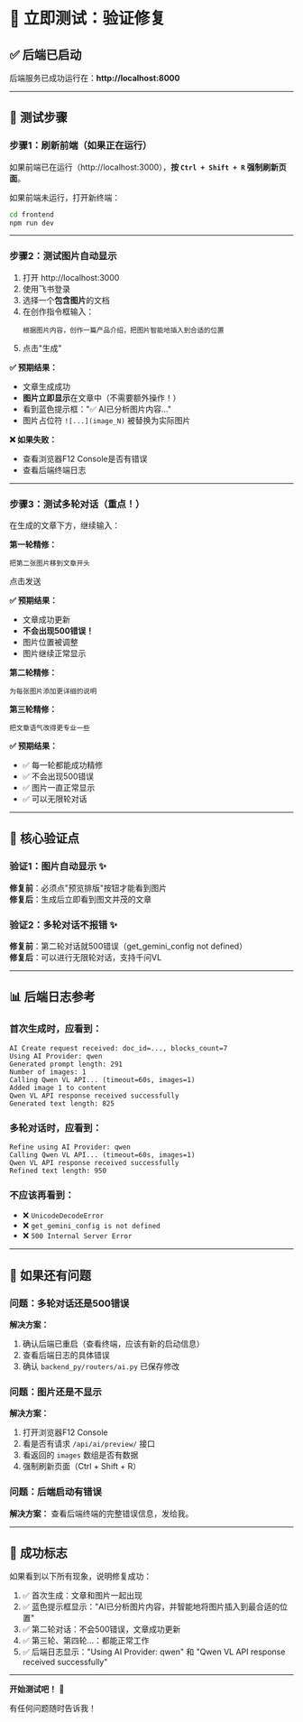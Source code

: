 # 🧪 立即测试：验证修复

## ✅ 后端已启动

后端服务已成功运行在：**http://localhost:8000**

---

## 🎯 测试步骤

### 步骤1：刷新前端（如果正在运行）

如果前端已在运行（http://localhost:3000），**按 `Ctrl + Shift + R` 强制刷新页面**。

如果前端未运行，打开新终端：
```bash
cd frontend
npm run dev
```

---

### 步骤2：测试图片自动显示

1. 打开 http://localhost:3000
2. 使用飞书登录
3. 选择一个**包含图片**的文档
4. 在创作指令框输入：
   ```
   根据图片内容，创作一篇产品介绍，把图片智能地插入到合适的位置
   ```
5. 点击"生成"

**✅ 预期结果：**
- 文章生成成功
- **图片立即显示**在文章中（不需要额外操作！）
- 看到蓝色提示框："✅ AI已分析图片内容..."
- 图片占位符 `![...](image_N)` 被替换为实际图片

**❌ 如果失败：**
- 查看浏览器F12 Console是否有错误
- 查看后端终端日志

---

### 步骤3：测试多轮对话（重点！）

在生成的文章下方，继续输入：

**第一轮精修：**
```
把第二张图片移到文章开头
```
点击发送

**✅ 预期结果：**
- 文章成功更新
- **不会出现500错误！**
- 图片位置被调整
- 图片继续正常显示

**第二轮精修：**
```
为每张图片添加更详细的说明
```

**第三轮精修：**
```
把文章语气改得更专业一些
```

**✅ 预期结果：**
- ✅ 每一轮都能成功精修
- ✅ 不会出现500错误
- ✅ 图片一直正常显示
- ✅ 可以无限轮对话

---

## 🎯 核心验证点

### 验证1：图片自动显示 ✨
**修复前**：必须点"预览排版"按钮才能看到图片  
**修复后**：生成后立即看到图文并茂的文章

### 验证2：多轮对话不报错 ✨
**修复前**：第二轮对话就500错误（get_gemini_config not defined）  
**修复后**：可以进行无限轮对话，支持千问VL

---

## 📊 后端日志参考

### 首次生成时，应看到：
```
AI Create request received: doc_id=..., blocks_count=7
Using AI Provider: qwen
Generated prompt length: 291
Number of images: 1
Calling Qwen VL API... (timeout=60s, images=1)
Added image 1 to content
Qwen VL API response received successfully
Generated text length: 825
```

### 多轮对话时，应看到：
```
Refine using AI Provider: qwen
Calling Qwen VL API... (timeout=60s, images=1)
Qwen VL API response received successfully
Refined text length: 950
```

### 不应该再看到：
- ❌ `UnicodeDecodeError`
- ❌ `get_gemini_config is not defined`
- ❌ `500 Internal Server Error`

---

## 🐛 如果还有问题

### 问题：多轮对话还是500错误
**解决方案：**
1. 确认后端已重启（查看终端，应该有新的启动信息）
2. 查看后端日志的具体错误
3. 确认 `backend_py/routers/ai.py` 已保存修改

### 问题：图片还是不显示
**解决方案：**
1. 打开浏览器F12 Console
2. 看是否有请求 `/api/ai/preview/` 接口
3. 看返回的 `images` 数组是否有数据
4. 强制刷新页面（Ctrl + Shift + R）

### 问题：后端启动有错误
**解决方案：**
查看后端终端的完整错误信息，发给我。

---

## 🎉 成功标志

如果看到以下所有现象，说明修复成功：

1. ✅ 首次生成：文章和图片一起出现
2. ✅ 蓝色提示框显示："AI已分析图片内容，并智能地将图片插入到最合适的位置"
3. ✅ 第二轮对话：不会500错误，文章成功更新
4. ✅ 第三轮、第四轮...：都能正常工作
5. ✅ 后端日志显示："Using AI Provider: qwen" 和 "Qwen VL API response received successfully"

---

**开始测试吧！** 🚀

有任何问题随时告诉我！

